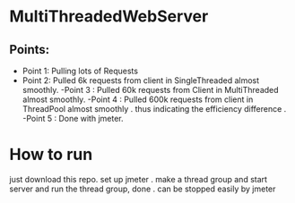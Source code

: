 # MultiThreadedWebServer
## Points:
- Point 1: Pulling lots of Requests
- Point 2: Pulled 6k requests from client in SingleThreaded almost smoothly.
-Point 3 : Pulled 60k requests from Client in MultiThreaded almost smoothly.
-Point 4 : Pulled 600k requests from client in ThreadPool almost smoothly . 
thus indicating the efficiency difference .
-Point 5 : Done with jmeter.

# How to run 
just download this repo. set up jmeter .
make a thread group and start server and run the thread group, done .
can be stopped easily by jmeter
